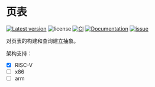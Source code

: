 ﻿# 页表

[![Latest version](https://img.shields.io/crates/v/page-table.svg)](https://crates.io/crates/page-table)
![license](https://img.shields.io/github/license/YdrMaster/page-table)
[![CI](https://github.com/YdrMaster/page-table/actions/workflows/build.yml/badge.svg?branch=main)](https://github.com/YdrMaster/page-table/actions)
[![Documentation](https://docs.rs/page-table/badge.svg)](https://docs.rs/page-table)
[![issue](https://img.shields.io/github/issues/YdrMaster/page-table)](https://github.com/YdrMaster/page-table/issues)

对页表的构建和查询建立抽象。

架构支持：

- [x] RISC-V
- [ ] x86
- [ ] arm
